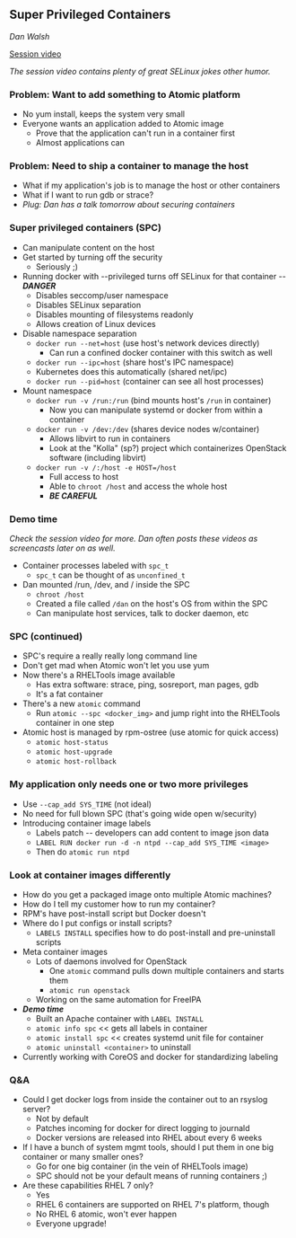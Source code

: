 ## Super Privileged Containers
_Dan Walsh_

[Session video](https://www.youtube.com/embed/dM2Fc53Dtd4)

*The session video contains plenty of great SELinux jokes other humor.*

### Problem: Want to add something to Atomic platform
* No yum install, keeps the system very small
* Everyone wants an application added to Atomic image
    * Prove that the application can't run in a container first
    * Almost applications can

### Problem: Need to ship a container to manage the host
* What if my application's job is to manage the host or other containers
* What if I want to run gdb or strace?
* *Plug: Dan has a talk tomorrow about securing containers*

### Super privileged containers (SPC)
* Can manipulate content on the host
* Get started by turning off the security
    * Seriously ;)
* Running docker with --privileged turns off SELinux for that container -- ***DANGER***
    * Disables seccomp/user namespace
    * Disables SELinux separation
    * Disables mounting of filesystems readonly
    * Allows creation of Linux devices
* Disable namespace separation
    * `docker run --net=host` (use host's network devices directly)
        * Can run a confined docker container with this switch as well
    * `docker run --ipc=host` (share host's IPC namespace)
    * Kubernetes does this automatically (shared net/ipc)
    * `docker run --pid=host` (container can see all host processes)
* Mount namespace
    * `docker run -v /run:/run` (bind mounts host's `/run` in container)
        * Now you can manipulate systemd or docker from within a container
    * `docker run -v /dev:/dev` (shares device nodes w/container)
        * Allows libvirt to run in containers
        * Look at the "Kolla" (sp?) project which containerizes OpenStack software (including libvirt)
    * `docker run -v /:/host -e HOST=/host`
        * Full access to host
        * Able to `chroot /host` and access the whole host
        * ***BE CAREFUL***

### Demo time
*Check the session video for more. Dan often posts these videos as screencasts later on as well.*

* Container processes labeled with `spc_t`
    * `spc_t` can be thought of as `unconfined_t`
* Dan mounted /run, /dev, and / inside the SPC
    * `chroot /host`
    * Created a file called `/dan` on the host's OS from within the SPC
    * Can manipulate host services, talk to docker daemon, etc

### SPC (continued)
* SPC's require a really really long command line
* Don't get mad when Atomic won't let you use yum
* Now there's a RHELTools image available
    *  Has extra software: strace, ping, sosreport, man pages, gdb
    *  It's a fat container
*  There's a new `atomic` command
    *  Run `atomic --spc <docker_img>` and jump right into the RHELTools container in one step
* Atomic host is managed by rpm-ostree (use atomic for quick access)
    * `atomic host-status`
    * `atomic host-upgrade`
    * `atomic host-rollback` 

### My application only needs one or two more privileges
* Use `--cap_add SYS_TIME` (not ideal)
* No need for full blown SPC (that's going wide open w/security)
* Introducing container image labels
    * Labels patch -- developers can add content to image json data
    * `LABEL RUN docker run -d -n ntpd --cap_add SYS_TIME <image>`
    * Then do `atomic run ntpd`

### Look at container images differently
* How do you get a packaged image onto multiple Atomic machines?
* How do I tell my customer how to run my container?
* RPM's have post-install script but Docker doesn't
* Where do I put configs or install scripts?
    * `LABELS INSTALL` specifies how to do post-install and pre-uninstall scripts
* Meta container images
    * Lots of daemons involved for OpenStack
        * One `atomic` command pulls down multiple containers and starts them
        * `atomic run openstack`
    * Working on the same automation for FreeIPA
* ***Demo time***
    * Built an Apache container with `LABEL INSTALL`
    * `atomic info spc` << gets all labels in container
    * `atomic install spc` << creates systemd unit file for container
    * `atomic uninstall <container>` to uninstall
* Currently working with CoreOS and docker for standardizing labeling

### Q&A
* Could I get docker logs from inside the container out to an rsyslog server?
    * Not by default
    * Patches incoming for docker for direct logging to journald
    * Docker versions are released into RHEL about every 6 weeks
* If I have a bunch of system mgmt tools, should I put them in one big container or many smaller ones?
    * Go for one big container (in the vein of RHELTools image)
    * SPC should not be your default means of running containers ;)
* Are these capabilities RHEL 7 only?
    * Yes
    * RHEL 6 containers are supported on RHEL 7's platform, though
    * No RHEL 6 atomic, won't ever happen
    * Everyone upgrade!